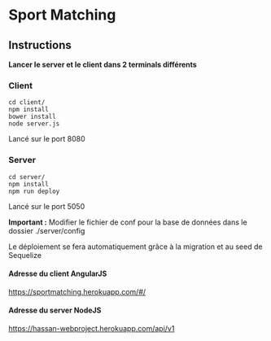 # Sport Matching 



## Instructions  



**Lancer le server et le client dans 2 terminals différents**



### Client

```shell
cd client/
npm install
bower install
node server.js
```

Lancé sur le port 8080

### Server 

```shell
cd server/ 
npm install 
npm run deploy
```

Lancé sur le port 5050

**Important :** Modifier le fichier de conf pour la base de données dans le dossier ./server/config 

Le déploiement se fera automatiquement grâce à la migration et au seed de Sequelize



#### Adresse du client AngularJS 

https://sportmatching.herokuapp.com/#/

#### Adresse du server NodeJS

https://hassan-webproject.herokuapp.com/api/v1